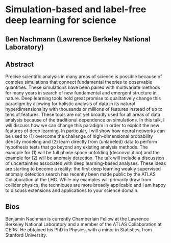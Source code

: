 # Simulation-based and label-free deep learning for science
## Ben Nachmann (Lawrence Berkeley National Laboratory)

## Abstract 
Precise scientific analysis in many areas of science is possible because of complex simulations that connect fundamental theories to observable quantities. These simulations have been paired with multivariate methods for many years in search of new fundamental and emergent structure in nature.  Deep learning tools hold great promise to qualitatively change this paradigm by allowing for holistic analysis of data in its natural hyperdimensionality with thousands or millions of features instead of up to tens of features.  These tools are not yet broadly used for all areas of data analysis because of the traditional dependence on simulations.  In this talk, I will discuss how we can change this paradigm in order to exploit the new features of deep learning.  In particular, I will show how neural networks can be used to (1) overcome the challenge of high-dimensional probability density modeling and (2) learn directly from (unlabeled) data to perform hypothesis tests that go beyond any existing analysis methods.  The example for (1) will be full phase space unfolding (deconvolution) and the example for (2) will be anomaly detection.  The talk will include a discussion of uncertainties associated with deep learning-based analyses.  These ideas are starting to become a reality: the first deep learning weakly supervised anomaly detection search has recently been made public by the ATLAS Collaboration at the LHC.  While my examples will primarily draw from collider physics, the techniques are more broadly applicable and I am happy to discuss extensions and applications to your science domain.

## Bios
Benjamin Nachman is currently Chamberlain Fellow at the Lawrence Berkeley National Laboratory and a member of the ATLAS Collaboration at CERN. He obtained his PhD in Physics, with a minor in Statistics, from Stanford University.
